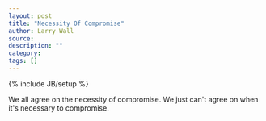 ```yaml
---
layout: post
title: "Necessity Of Compromise"
author: Larry Wall
source:
description: ""
category:
tags: []
---
```

{% include JB/setup %}

We all agree on the necessity of compromise. We just can't agree on when it's necessary to compromise.
